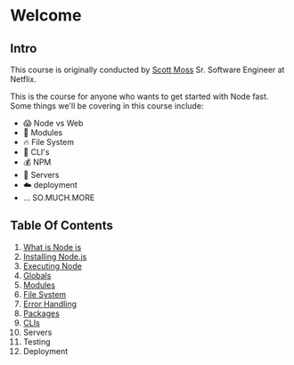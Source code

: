 # Welcome

## Intro

This course is originally conducted by [Scott Moss](https://github.com/Hendrixer) Sr. Software Engineer at Netflix.

This is the course for anyone who wants to get started with Node fast. Some things we'll be covering in this course include:

- 😱 Node vs Web
- 👀 Modules
- 🔥 File System
- 🎉 CLI's
- 💰 NPM
- 💸 Servers
- ☁️ deployment
- ... SO.MUCH.MORE

## Table Of Contents

1. [What is Node js](./01.what-is-nodejs.md)
2. [Installing Node.js](./02.installing-nodejs.md)
3. [Executing Node](./03.executing-node.md)
4. [Globals](04.globals.md)
5. [Modules](./05.modules.md)
6. [File System](./06.file-system.md)
7. [Error Handling](./07.error-handling.md)
8. [Packages](./08.packages.md)
9. [CLIs](./09.clis.md)
10. Servers
11. Testing
12. Deployment
